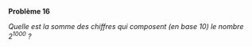 **Problème 16**

_Quelle est la somme des chiffres qui composent (en base $10$) le nombre $2^{1000}$ ?_